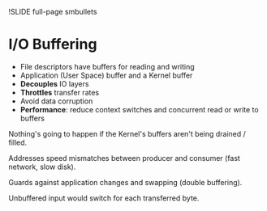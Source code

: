 !SLIDE full-page smbullets

# I/O Buffering #

* File descriptors have buffers for reading and writing
* Application (User Space) buffer and a Kernel buffer
* __Decouples__ IO layers
* __Throttles__ transfer rates
* Avoid data corruption
* __Performance__: reduce context switches and concurrent read or write to buffers

<p class="notes">
Nothing's going to happen if the Kernel's buffers aren't being drained / filled.

Addresses speed mismatches between producer and consumer (fast network, slow disk).

Guards against application changes and swapping (double buffering).

Unbuffered input would switch for each transferred byte.
</p>